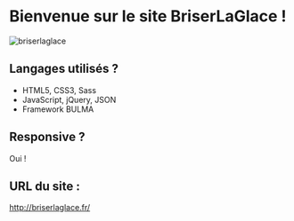 # Bienvenue sur le site BriserLaGlace  !

![briserlaglace](https://scontent-cdt1-1.xx.fbcdn.net/v/t1.0-9/78563061_103548911135126_1707204888334696448_o.jpg?_nc_cat=105&_nc_ohc=QPEgJUvmB9MAQnGcSvVhWy8u7yxChUMtp_sOdIY8RZHJzFaXlNy69c_iA&_nc_ht=scontent-cdt1-1.xx&oh=c715af9aeffe5c97d03602de0dc51292&oe=5E89A3BF)


## Langages utilisés ?

+ HTML5, CSS3, Sass
+ JavaScript, jQuery, JSON
+ Framework BULMA

## Responsive ?

Oui !

## URL du site :
http://briserlaglace.fr/
